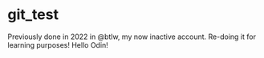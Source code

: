 # git_test
Previously done in 2022 in @btlw, my now inactive account. Re-doing it for learning purposes!
Hello Odin!
